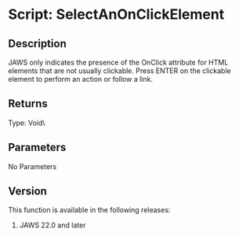 # Script: SelectAnOnClickElement

## Description

JAWS only indicates the presence of the OnClick attribute for HTML
elements that are not usually clickable. Press ENTER on the clickable
element to perform an action or follow a link.

## Returns

Type: Void\

## Parameters

No Parameters

## Version

This function is available in the following releases:

1.  JAWS 22.0 and later
